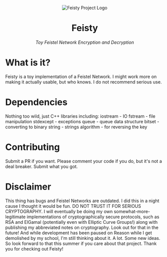 <p align="center">
  <img alt="Feisty Project Logo" src="https://i.imgur.com/eoK8d9p.png">
</p>
<h1 align="center">Feisty</h3>
<h6 align="center">Toy Feistel Network Encryption and Decryption</h3>


# What is it?
Feisty is a toy implementation of a Feistel Network. I might work more on making it actually usable, but who knows. I do not recommend serious use.

# Dependencies
Nothing too wild, just C++ libraries including:
iostream - IO
fstream - file manipulation
stdexcept - exceptions
queue - queue data structure
bitset - converting to binary
string - strings
algorithm - for reversing the key

# Contributing
Submit a PR if you want. Please comment your code if you do, but it's not a deal breaker. Submit what you got. 

# Disclaimer
This thing has bugs and Feistel Networks are outdated. I did this in a night cause I thought it would be fun. DO NOT TRUST IT FOR SERIOUS CRYPTOGRAPHY.
I will eventually be doing my own somewhat-more-legitimate implementations of cryptographically secure protocols, such as RSA and ElGamal (potentially even with Elliptic Curve Groups!) along with publishing my abbreviated notes on cryptography. Look out for that in the future! And while development has been paused on Reason while I get demolished by my school, I'm still thinking about it. A lot. Some new ideas. So look forward to that this summer if you care about that project. Thank you for checking out Feisty!
